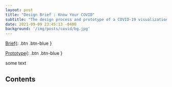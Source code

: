 ```yaml
---
layout: post
title: "Design Brief : Know Your COVID"
subtitle: "The design process and prototype of a COVID-19 visualization dashboard"
date: 2021-09-09 23:45:13 -0400
background: '/img/posts/covid/bg.jpg'
---
```

<span class="fs-8">

[Brief](http://example.com/){: .btn .btn-blue }

</span>

<span class="fs-8">

[Prototype](https://xd.adobe.com/view/0ea424f9-0dd8-433a-8615-dc76ce58bb67-5bf7/){: .btn .btn-blue } 

</span>

 some text
 
 ## Contents